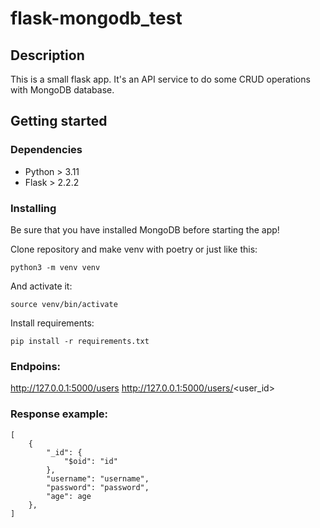 # flask-mongodb_test

## Description

This is a small flask app. It's an API service to do some CRUD operations with MongoDB database.

## Getting started

### Dependencies

* Python > 3.11
* Flask > 2.2.2

### Installing

Be sure that you have installed MongoDB before starting the app!

Clone repository and make venv with poetry or just like this:

```
python3 -m venv venv
```

And activate it:

```
source venv/bin/activate
```

Install requirements:

```
pip install -r requirements.txt
```

### Endpoins:

http://127.0.0.1:5000/users
http://127.0.0.1:5000/users/<user_id>

### Response example:

```
[
    {
        "_id": {
            "$oid": "id"
        },
        "username": "username",
        "password": "password",
        "age": age
    },
]
```

